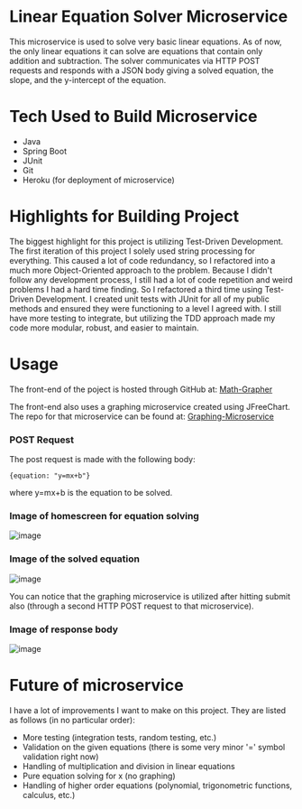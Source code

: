 # Linear Equation Solver Microservice

This microservice is used to solve very basic linear equations. As of now, the only linear equations it can solve are
equations that contain only addition and subtraction. The solver communicates via HTTP POST requests and responds
with a JSON body giving a solved equation, the slope, and the y-intercept of the equation.

# Tech Used to Build Microservice

* Java
* Spring Boot
* JUnit
* Git
* Heroku (for deployment of microservice)

# Highlights for Building Project

The biggest highlight for this project is utilizing Test-Driven Development. The first iteration of this project I solely
used string processing for everything. This caused a lot of code redundancy, so I refactored into a much more Object-Oriented
approach to the problem. Because I didn't follow any development process, I still had a lot of code repetition and weird
problems I had a hard time finding. So I refactored a third time using Test-Driven Development. I created unit tests with JUnit
for all of my public methods and ensured they were functioning to a level I agreed with. I still have more testing to integrate,
but utilizing the TDD approach made my code more modular, robust, and easier to maintain.

# Usage

The front-end of the poject is hosted through GitHub at: [Math-Grapher](https://jkyser.github.io/mathgrapher-frontend/)

The front-end also uses a graphing microservice created using JFreeChart. The repo for that microservice can be found
at: [Graphing-Microservice](https://github.com/jkyser/graphing-microservice)

### POST Request

The post request is made with the following body:
```
{equation: "y=mx+b"}
```
where y=mx+b is the equation to be solved.

### Image of homescreen for equation solving

![image](https://github.com/jkyser/linear-eq-solver-microservice/blob/main/src/main/resources/static/homepage.jpg?raw=true)

### Image of the solved equation

![image](https://github.com/jkyser/linear-eq-solver-microservice/blob/main/src/main/resources/static/solvedEquation.jpg?raw=true)

You can notice that the graphing microservice is utilized after hitting submit also (through a second HTTP POST request
to that microservice).

### Image of response body

![image](https://github.com/jkyser/linear-eq-solver-microservice/blob/main/src/main/resources/static/response.jpg?raw=true)

# Future of microservice

I have a lot of improvements I want to make on this project. They are listed as follows (in no particular order):

* More testing (integration tests, random testing, etc.)
* Validation on the given equations (there is some very minor '=' symbol validation right now)
* Handling of multiplication and division in linear equations
* Pure equation solving for x (no graphing)
* Handling of higher order equations (polynomial, trigonometric functions, calculus, etc.)
